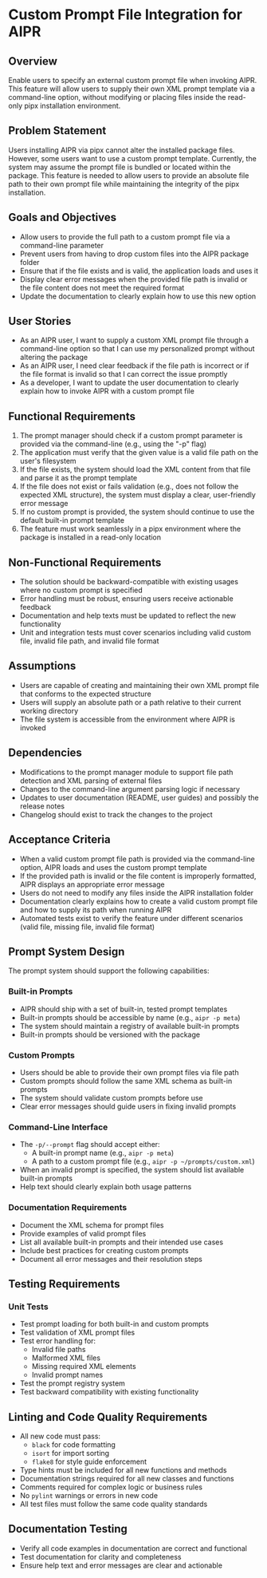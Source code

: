 # Custom Prompt File Integration for AIPR

## Overview
Enable users to specify an external custom prompt file when invoking AIPR. This feature will allow users to supply their own XML prompt template via a command-line option, without modifying or placing files inside the read-only pipx installation environment.

## Problem Statement
Users installing AIPR via pipx cannot alter the installed package files. However, some users want to use a custom prompt template. Currently, the system may assume the prompt file is bundled or located within the package. This feature is needed to allow users to provide an absolute file path to their own prompt file while maintaining the integrity of the pipx installation.

## Goals and Objectives
- Allow users to provide the full path to a custom prompt file via a command-line parameter
- Prevent users from having to drop custom files into the AIPR package folder
- Ensure that if the file exists and is valid, the application loads and uses it
- Display clear error messages when the provided file path is invalid or the file content does not meet the required format
- Update the documentation to clearly explain how to use this new option

## User Stories
- As an AIPR user, I want to supply a custom XML prompt file through a command-line option so that I can use my personalized prompt without altering the package
- As an AIPR user, I need clear feedback if the file path is incorrect or if the file format is invalid so that I can correct the issue promptly
- As a developer, I want to update the user documentation to clearly explain how to invoke AIPR with a custom prompt file

## Functional Requirements
1. The prompt manager should check if a custom prompt parameter is provided via the command-line (e.g., using the "-p" flag)
2. The application must verify that the given value is a valid file path on the user's filesystem
3. If the file exists, the system should load the XML content from that file and parse it as the prompt template
4. If the file does not exist or fails validation (e.g., does not follow the expected XML structure), the system must display a clear, user-friendly error message
5. If no custom prompt is provided, the system should continue to use the default built-in prompt template
6. The feature must work seamlessly in a pipx environment where the package is installed in a read-only location

## Non-Functional Requirements
- The solution should be backward-compatible with existing usages where no custom prompt is specified
- Error handling must be robust, ensuring users receive actionable feedback
- Documentation and help texts must be updated to reflect the new functionality
- Unit and integration tests must cover scenarios including valid custom file, invalid file path, and invalid file format

## Assumptions
- Users are capable of creating and maintaining their own XML prompt file that conforms to the expected structure
- Users will supply an absolute path or a path relative to their current working directory
- The file system is accessible from the environment where AIPR is invoked

## Dependencies
- Modifications to the prompt manager module to support file path detection and XML parsing of external files
- Changes to the command-line argument parsing logic if necessary
- Updates to user documentation (README, user guides) and possibly the release notes
- Changelog should exist to track the changes to the project

## Acceptance Criteria
- When a valid custom prompt file path is provided via the command-line option, AIPR loads and uses the custom prompt template
- If the provided path is invalid or the file content is improperly formatted, AIPR displays an appropriate error message
- Users do not need to modify any files inside the AIPR installation folder
- Documentation clearly explains how to create a valid custom prompt file and how to supply its path when running AIPR
- Automated tests exist to verify the feature under different scenarios (valid file, missing file, invalid file format)

## Prompt System Design
The prompt system should support the following capabilities:

### Built-in Prompts
- AIPR should ship with a set of built-in, tested prompt templates
- Built-in prompts should be accessible by name (e.g., `aipr -p meta`)
- The system should maintain a registry of available built-in prompts
- Built-in prompts should be versioned with the package

### Custom Prompts
- Users should be able to provide their own prompt files via file path
- Custom prompts should follow the same XML schema as built-in prompts
- The system should validate custom prompts before use
- Clear error messages should guide users in fixing invalid prompts

### Command-Line Interface
- The `-p/--prompt` flag should accept either:
  - A built-in prompt name (e.g., `aipr -p meta`)
  - A path to a custom prompt file (e.g., `aipr -p ~/prompts/custom.xml`)
- When an invalid prompt is specified, the system should list available built-in prompts
- Help text should clearly explain both usage patterns

### Documentation Requirements
- Document the XML schema for prompt files
- Provide examples of valid prompt files
- List all available built-in prompts and their intended use cases
- Include best practices for creating custom prompts
- Document all error messages and their resolution steps

## Testing Requirements

### Unit Tests
- Test prompt loading for both built-in and custom prompts
- Test validation of XML prompt files
- Test error handling for:
  - Invalid file paths
  - Malformed XML files
  - Missing required XML elements
  - Invalid prompt names
- Test the prompt registry system
- Test backward compatibility with existing functionality

## Linting and Code Quality Requirements
- All new code must pass:
  - `black` for code formatting
  - `isort` for import sorting
  - `flake8` for style guide enforcement
- Type hints must be included for all new functions and methods
- Documentation strings required for all new classes and functions
- Comments required for complex logic or business rules
- No `pylint` warnings or errors in new code
- All test files must follow the same code quality standards

## Documentation Testing
- Verify all code examples in documentation are correct and functional
- Test documentation for clarity and completeness
- Ensure help text and error messages are clear and actionable


